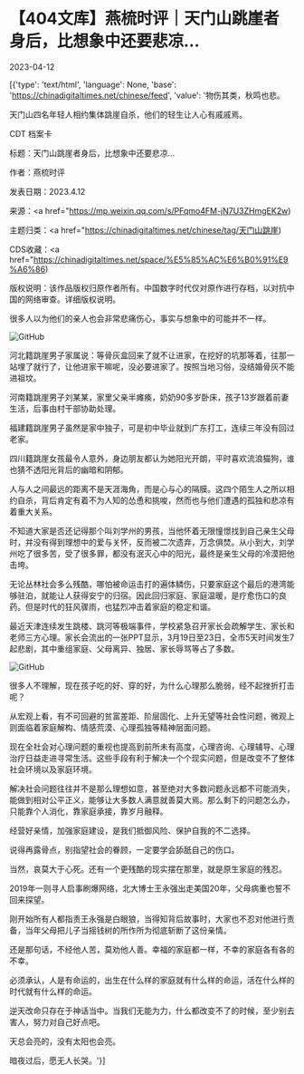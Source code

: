 # 【404文库】燕梳时评｜天门山跳崖者身后，比想象中还要悲凉…

2023-04-12

[{'type': 'text/html', 'language': None, 'base': 'https://chinadigitaltimes.net/chinese/feed', 'value': '物伤其类，秋鸣也悲。

天门山四名年轻人相约集体跳崖自杀，他们的轻生让人心有戚戚焉。



CDT 档案卡

标题：天门山跳崖者身后，比想象中还要悲凉&#8230;

作者：燕梳时评

发表日期：2023.4.12

来源：<a href="https://mp.weixin.qq.com/s/PFqmo4FM-jN7U3ZHmgEK2w)

主题归类：<a href="https://chinadigitaltimes.net/chinese/tag/天门山跳崖)

CDS收藏：<a href="https://chinadigitaltimes.net/space/%E5%85%AC%E6%B0%91%E9%A6%86)

版权说明：该作品版权归原作者所有。中国数字时代仅对原作进行存档，以对抗中国的网络审查。详细版权说明。





很多人以为他们的亲人也会非常悲痛伤心，事实与想象中的可能并不一样。

![GitHub](https://chinadigitaltimes.net/chinese/files/2023/04/bolizhandao.jpg)

河北籍跳崖男子家属说：等骨灰盒回来了就不让进家，在挖好的坑那等着，往那一站埋了就行了，让他进家干嘛呢，没必要进家了。按照当地习俗，没结婚骨灰不能进祖坟。

河南籍跳崖男子刘某某，家里父亲半瘫痪，奶奶90多岁卧床，孩子13岁跟着前妻生活，后事由村干部协助处理。

福建籍跳崖男子虽然是家中独子，可是初中毕业就到广东打工，连续三年没有回过老家。

四川籍跳崖女孩最令人意外，身边朋友都认为她阳光开朗，平时喜欢流浪猫狗，谁也猜不透阳光背后的幽暗和阴郁。

人与人之间最远的距离不是天涯海角，而是心与心的隔膜。这四个陌生人之所以相约自杀，背后肯定有着不为人知的怂恿和挑唆，然而也与他们遭遇的孤独和悲凉有着重大关系。

不知道大家是否还记得那个叫刘学州的男孩，当他怀着无限憧憬找到自己亲生父母时，并没有得到理想中的爱与关怀，反而被二次遗弃，万念俱焚。从小到大，刘学州吃了很多苦，受了很多罪，都没有泯灭心中的阳光，最终是亲生父母的冷漠把他击垮。

无论丛林社会多么残酷，哪怕被命运击打的遍体鳞伤，只要家庭这个最后的港湾能够驻泊，就能让人获得安宁的归宿。因此回归家庭、家庭温暖，是疗愈伤口的良药。但是时代的狂风骤雨，也猛烈冲击着家庭的稳定和谐。

最近天津连续发生跳楼、跳河等极端事件，学校紧急召开家长会疏解学生、家长和老师三方心理。家长会流出的一张PPT显示，3月19日至23日，全市5天时间发生7起悲剧，其中重组家庭、父母离异、独居、家长辱骂等占了多数。

![GitHub](https://chinadigitaltimes.net/chinese/files/2023/04/2sy4yibmf1ta1.jpg)

很多人不理解，现在孩子吃的好、穿的好，为什么心理那么脆弱，经不起挫折打击呢？

从宏观上看，有不可回避的贫富差距、阶层固化、上升无望等社会性问题，微观上则面临着家庭解构、情感荒漠、心理孤独等精神层面问题。

现在全社会对心理问题的重视也提高到前所未有高度，心理咨询、心理辅导、心理治疗日益走进寻常生活。这些手段有利于解决一个个现实问题，但是改变不了整体社会环境以及家庭环境。

解决社会问题往往并不是那么理想如意，甚至绝对大多数问题永远都不可能消失，能做到相对公平正义，能够让大多数人满意就善莫大焉。那么剩下的问题怎么办，只能靠个人消化，靠家庭承接，靠岁月融释。

经营好亲情，加强家庭建设，是我们抵御风险、保护自我的不二选择。

说得再露骨点，别指望社会的眷顾，一定要学会舔舐自己的伤口。

当然，哀莫大于心死。还有一个更残酷的现实摆在那里，就是原生家庭的残忍。

2019年一则寻人启事刷爆网络，北大博士王永强出走美国20年，父母病重也誓不回来探望。

刚开始所有人都指责王永强是白眼狼，当得知背后故事时，大家也不忍对他进行责备，当年父母把儿子当摇钱树的所作所为彻底斩断了这份亲情。

还是那句话，不经他人苦，莫劝他人善。幸福的家庭都一样，不幸的家庭各有各的不幸。

必须承认，人是有命运的，出生在什么样的家庭就有什么样的命运，活在什么样的时代就有什么样的命运。

逆天改命只存在于神话当中。当我们无能为力，什么都改变不了的时候，至少别去害人，努力对自己好点吧。

天总会亮的，没有太阳也会亮。

暗夜过后，愿无人长哭。'}]